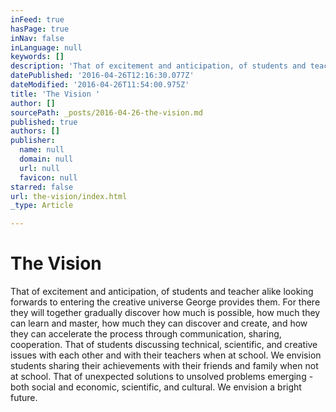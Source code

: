 ```yaml
---
inFeed: true
hasPage: true
inNav: false
inLanguage: null
keywords: []
description: 'That of excitement and anticipation, of students and teacher alike looking forwards to entering the creative universe George provides them. For there they will together gradually discover how much is possible, how much they can learn and master, how much they can discover and create, and how they can accelerate the process through communication, sharing, cooperation. That of students discussing technical, scientific, and creative issues with each other and with their teachers when at school. We envision students sharing their achievements with their friends and family when not at school. That of unexpected solutions to unsolved problems emerging - both social and economic, scientific, and cultural. We envision a bright future.'
datePublished: '2016-04-26T12:16:30.077Z'
dateModified: '2016-04-26T11:54:00.975Z'
title: 'The Vision '
author: []
sourcePath: _posts/2016-04-26-the-vision.md
published: true
authors: []
publisher:
  name: null
  domain: null
  url: null
  favicon: null
starred: false
url: the-vision/index.html
_type: Article

---
```

# The Vision 

That of excitement and anticipation, of students and teacher alike looking forwards to entering the creative universe George provides them. For there they will together gradually discover how much is possible, how much they can learn and master, how much they can discover and create, and how they can accelerate the process through communication, sharing, cooperation. That of students discussing technical, scientific, and creative issues with each other and with their teachers when at school. We envision students sharing their achievements with their friends and family when not at school. That of unexpected solutions to unsolved problems emerging - both social and economic, scientific, and cultural. We envision a bright future.